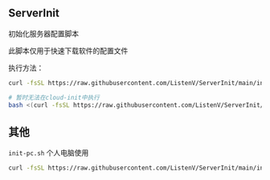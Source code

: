 ## ServerInit

初始化服务器配置脚本

此脚本仅用于快速下载软件的配置文件

执行方法：

```bash
curl -fsSL https://raw.githubusercontent.com/ListenV/ServerInit/main/init.sh | bash

# 暂时无法在cloud-init中执行
bash <(curl -fsSL https://raw.githubusercontent.com/ListenV/ServerInit/main/init.sh)
```

## 其他

`init-pc.sh` 个人电脑使用

```bash
curl -fsSL https://raw.githubusercontent.com/ListenV/ServerInit/main/init-pc.sh | bash
```

